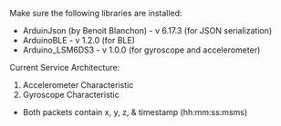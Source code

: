Make sure the following libraries are installed:
-  ArduinJson (by Benoit Blanchon)  - v 6.17.3 (for JSON serialization)
-  ArduinoBLE - v 1.2.0 (for BLE)
-  Arduino_LSM6DS3 - v 1.0.0 (for gyroscope and accelerometer)

Current Service Architecture:
1. Accelerometer Characteristic
2. Gyroscope Characteristic 
- Both packets contain x, y, z, & timestamp (hh:mm:ss:msms)

